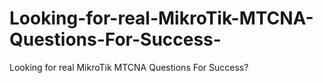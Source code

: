 # Looking-for-real-MikroTik-MTCNA-Questions-For-Success-
Looking for real MikroTik MTCNA Questions For Success?
